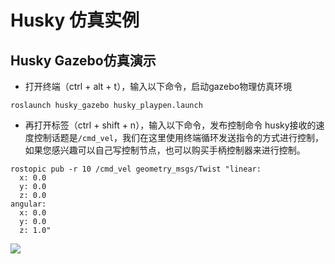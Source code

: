 # Husky 仿真实例

## **Husky Gazebo仿真演示**
* 打开终端（ctrl + alt + t），输入以下命令，启动gazebo物理仿真环境
```
roslaunch husky_gazebo husky_playpen.launch 
```
* 再打开标签（ctrl + shift  + n），输入以下命令，发布控制命令
husky接收的速度控制话题是`/cmd_vel`，我们在这里使用终端循环发送指令的方式进行控制，如果您感兴趣可以自己写控制节点，也可以购买手柄控制器来进行控制。
```
rostopic pub -r 10 /cmd_vel geometry_msgs/Twist "linear:
  x: 0.0
  y: 0.0
  z: 0.0
angular:
  x: 0.0
  y: 0.0
  z: 1.0"
```
![](https://tianbot-pic.oss-cn-beijing.aliyuncs.com/tianbot/202109241906923.webp)